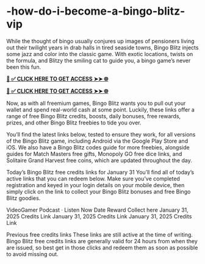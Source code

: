 # -how-do-i-become-a-bingo-blitz-vip
While the thought of bingo usually conjures up images of pensioners living out their twilight years in drab halls in tired seaside towns, Bingo Blitz injects some jazz and color into the classic game. With exotic locations, twists on the formula, and Blitzy the smiling cat to guide you, a bingo game’s never been this fun.


**[📌 ✅ CLICK HERE TO GET ACCESS ➤➤ 🌐](https://newmegadeals.xyz/Bingo-blits/)**




**[📌 ✅ CLICK HERE TO GET ACCESS ➤➤ 🌐](https://newmegadeals.xyz/Bingo-blits/)**



Now, as with all freemium games, Bingo Blitz wants you to pull out your wallet and spend real-world cash at some point. Luckily, these links offer a range of free Bingo Blitz credits, boosts, daily bonuses, free rewards, prizes, and other Bingo Blitz freebies to tide you over.

You’ll find the latest links below, tested to ensure they work, for all versions of the Bingo Blitz game, including Android via the Google Play Store and iOS. We also have a Bingo Blitz codes guide for more freebies, alongside guides for Match Masters free gifts, Monopoly GO free dice links, and Solitaire Grand Harvest free coins, which are updated throughout the day.

Today’s Bingo Blitz free credits links for January 31
You’ll find all of today’s active links that you can redeem below. Make sure you’ve completed registration and keyed in your login details on your mobile device, then simply click on the link to collect your Bingo Blitz bonuses and free Bingo Blitz goodies.


VideoGamer Podcast · Listen Now
Date	Reward	Collect here
January 31, 2025	Credits	Link
January 31, 2025	Credits	Link
January 31, 2025	Credits	Link

Previous free credits links
These links are still active at the time of writing. Bingo Blitz free credits links are generally valid for 24 hours from when they are issued, so best get in those clicks and redeem them as soon as possible to avoid missing out.


